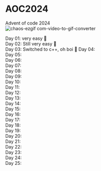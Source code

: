 

# AOC2024  
Advent of code 2024  
![chaos-ezgif com-video-to-gif-converter](https://github.com/user-attachments/assets/88262dba-581a-4ecd-beb1-a6906ef648c7)

Day 01: very easy 🦆  
Day 02: Still very easy 🗿  
Day 03: Switched to c++, oh boi 🤡
Day 04:  
Day 05:  
Day 06:  
Day 07:  
Day 08:  
Day 09:  
Day 10:  
Day 11:  
Day 12:  
Day 13:  
Day 14:  
Day 15:  
Day 16:  
Day 17:  
Day 18:  
Day 19:  
Day 20:  
Day 21:  
Day 22:  
Day 23:  
Day 24:  
Day 25:  

